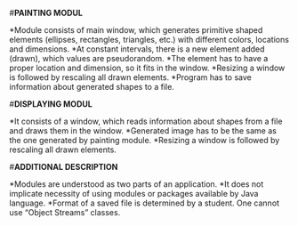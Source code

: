 #**PAINTING MODUL**

  *Module consists of main window, which generates primitive shaped elements (ellipses, rectangles, triangles, etc.) with            different colors, locations and dimensions.
  *At constant intervals, there is a new element added (drawn), which values are pseudorandom. 
  *The element has to have a proper location and dimension, so it fits in the window.
  *Resizing a window is followed by rescaling all drawn elements.
  *Program has to save information about generated shapes to a file.
  
#**DISPLAYING MODUL**

  *It consists of a window, which reads information about shapes from a file and draws them in the window. 
  *Generated image has to be the same as the one generated by painting module.
  *Resizing a window is followed by rescaling all drawn elements.

#**ADDITIONAL DESCRIPTION**

  *Modules are understood as two parts of an application. 
  *It does not implicate necessity of using modules or packages available by Java language.
  *Format of a saved file is determined by a student. One cannot use “Object Streams” classes.
